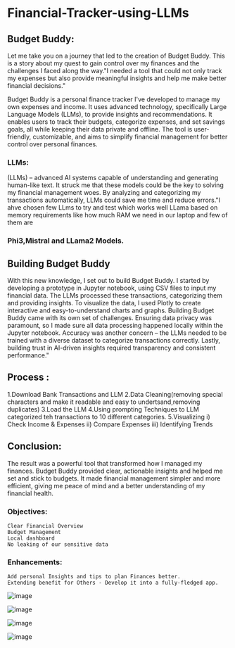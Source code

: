# Financial-Tracker-using-LLMs

## Budget Buddy:

Let me take you on a journey that led to the creation of Budget Buddy. This is a story about my quest to gain control over my finances and the challenges I faced along the way."I needed a tool that could not only track my expenses but also provide meaningful insights and help me make better financial decisions."

Budget Buddy is a personal finance tracker I've developed to manage my own expenses and income. It uses advanced technology, specifically Large Language Models (LLMs), to provide insights and recommendations. It enables users to track their budgets, categorize expenses, and set savings goals, all while keeping their data private and offline. The tool is user-friendly, customizable, and aims to simplify financial management for better control over personal finances.
### LLMs:
(LLMs) – advanced AI systems capable of understanding and generating human-like text. It struck me that these models could be the key to solving my financial management woes. By analyzing and categorizing my transactions automatically, LLMs could save me time and reduce errors."I ahve chosen few LLms to try and test which works well LLama based on  memory requirements like how much RAM we need in our laptop and few of them are 
### Phi3,Mistral and LLama2 Models.

## Building Budget Buddy
With this new knowledge, I set out to build Budget Buddy. I started by developing a prototype in Jupyter notebook, using CSV files to input my financial data. The LLMs processed these transactions, categorizing them and providing insights. To visualize the data, I used Plotly to create interactive and easy-to-understand charts and graphs.
Building Budget Buddy came with its own set of challenges. Ensuring data privacy was paramount, so I made sure all data processing happened locally within the Jupyter notebook. Accuracy was another concern – the LLMs needed to be trained with a diverse dataset to categorize transactions correctly. Lastly, building trust in AI-driven insights required transparency and consistent performance."

## Process :

1.Download  Bank Transactions and LLM
2.Data Cleaning(removing special characters and make it readable and easy to undertsand,removing duplicates)
3.Load the LLM 
4.Using prompting Techniques to LLM categorized teh transactions to 10 different categories.
5.Visualizing   i) Check Income & Expenses
               ii) Compare Expenses
              iii) Identifying Trends

## Conclusion:

The result was a powerful tool that transformed how I managed my finances. Budget Buddy provided clear, actionable insights and helped me set and stick to budgets. It made financial management simpler and more efficient, giving me peace of mind and a better understanding of my financial health.

### Objectives:
    Clear Financial Overview 
    Budget Management
    Local dashboard
    No leaking of our sensitive data

### Enhancements:
    Add personal Insights and tips to plan Finances better.
    Extending benefit for Others - Develop it into a fully-fledged app.


    
![image](https://github.com/Santhoshikontheti/Financial-Tracker-using-LLMs/assets/156209218/838f350e-bf1a-4e65-9131-f88f44880975)

![image](https://github.com/Santhoshikontheti/Financial-Tracker-using-LLMs/assets/156209218/1e214c77-306c-4c38-b45a-915d3e469730)

![image](https://github.com/Santhoshikontheti/Financial-Tracker-using-LLMs/assets/156209218/f2099e92-ac4f-4c9e-9ed8-cd9182ed8353)

![image](https://github.com/Santhoshikontheti/Financial-Tracker-using-LLMs/assets/156209218/14b23e27-109f-4f8a-ac5f-0fb23820bbaf)













